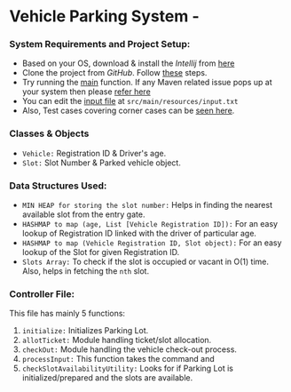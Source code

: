 # Vehicle Parking System -



### System Requirements and Project Setup:
 - Based on your OS, download & install the *Intellij* from [here](https://www.jetbrains.com/idea/download/#section=windows)
 - Clone the project from *GitHub*. Follow [these](https://www.jetbrains.com/help/idea/manage-projects-hosted-on-github.html#share-on-GitHub) steps.
 - Try running the [main](https://github.com/UjjwalPandey/Vehicle_Parking_System/blob/master/Parking_System/src/main/java/parking/Main.java) function. If any Maven related issue pops up at your system then please [refer here](https://www.jetbrains.com/help/idea/convert-a-regular-project-into-a-maven-project.html#develop_with_maven) 
 - You can edit the [input file](https://github.com/UjjwalPandey/Vehicle_Parking_System/blob/master/Parking_System/src/main/resources/input.txt) at `src/main/resources/input.txt`
 - Also, Test cases covering corner cases can be [seen here](https://github.com/UjjwalPandey/Vehicle_Parking_System/blob/master/Parking_System/src/test/java/parking/controller/ParkingLotControllerTest.java). 

### Classes & Objects
 - `Vehicle:` Registration ID & Driver's age.
 - `Slot:` Slot Number & Parked vehicle object.


### Data Structures Used:
 - `MIN HEAP for storing the slot number:` Helps in finding the nearest available slot from the entry gate.
 - `HASHMAP to map (age, List [Vehicle Registration ID]):` For an easy lookup of Registration ID linked with the driver of particular age. 
 - `HASHMAP to map (Vehicle Registration ID, Slot object):` For an easy lookup of the Slot for given Registration ID. 
 - `Slots Array:` To check if the slot is occupied or vacant in O(1) time. Also, helps in fetching the `nth` slot. 

### Controller File:
This file has mainly 5 functions:
1. `initialize:` Initializes Parking Lot.
2. `allotTicket:` Module handling ticket/slot allocation.
3. `checkOut:` Module handling the vehicle check-out process.
4. `processInput:` This function takes the command and 
5. `checkSlotAvailabilityUtility:` Looks for if Parking Lot is initialized/prepared and the slots are available.